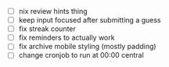 - [ ] nix review hints thing
- [ ] keep input focused after submitting a guess
- [ ] fix streak counter
- [ ] fix reminders to actually work
- [ ] fix archive mobile styling (mostly padding)
- [ ] change cronjob to run at 00:00 central
